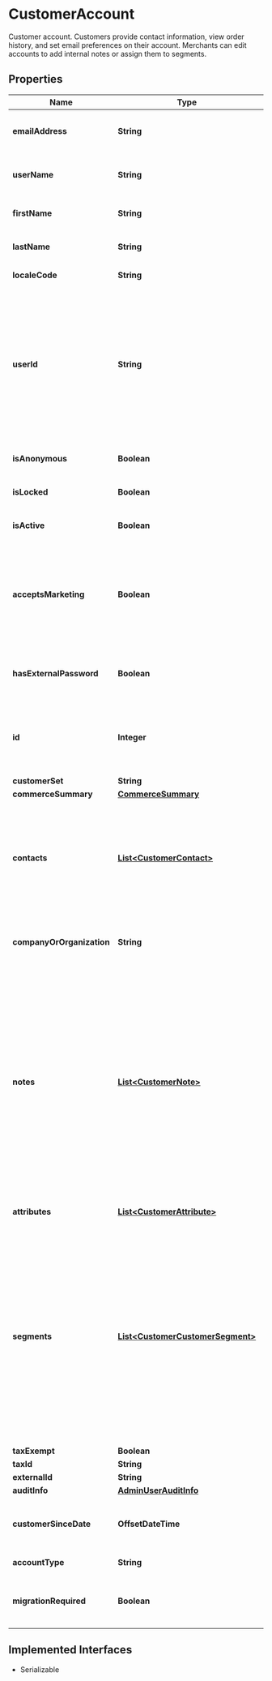 

# CustomerAccount

Customer account. Customers provide contact information, view order history, and set email preferences on their account.   Merchants can edit accounts to add internal notes or assign them to segments.

## Properties

| Name | Type | Description | Notes |
|------------ | ------------- | ------------- | -------------|
|**emailAddress** | **String** | \&quot;Email addresss of the customer. |  [optional] |
|**userName** | **String** | User name for the customer account. |  [optional] |
|**firstName** | **String** | First name of the customer. |  [optional] |
|**lastName** | **String** | Last name of the customer. |  [optional] |
|**localeCode** | **String** | Locale Code. |  [optional] |
|**userId** | **String** | Unique identifier of the user who is currently logged in. This is null if the user is anonymous (not logged in).  Unicode data with a maximum length of 55 characters. |  [optional] |
|**isAnonymous** | **Boolean** | Is the account Anonymous? |  [optional] |
|**isLocked** | **Boolean** | Is the account locked? |  [optional] |
|**isActive** | **Boolean** | Is the account active? |  [optional] |
|**acceptsMarketing** | **Boolean** | If true, the customer prefers to receive marketing material such as newsletters or email offers. |  [optional] |
|**hasExternalPassword** | **Boolean** | Indicates if an external password is set on this account |  [optional] |
|**id** | **Integer** | Unique identifier of the account, also known as a customer number. |  [optional] |
|**customerSet** | **String** |  |  [optional] |
|**commerceSummary** | [**CommerceSummary**](CommerceSummary.md) |  |  [optional] |
|**contacts** | [**List&lt;CustomerContact&gt;**](CustomerContact.md) | List of contacts for this account. A customer account can have multiple contacts for billing and shipping addresses. |  [optional] |
|**companyOrOrganization** | **String** | The company or organization name for an account. |  [optional] |
|**notes** | [**List&lt;CustomerNote&gt;**](CustomerNote.md) | List of notes for the account. Merchants use these internal notes, for example, to make a note of a customer&#39;s interests or complaints.   Notes are available only from the merchant&#39;s view, customers cannot view these notes. |  [optional] |
|**attributes** | [**List&lt;CustomerAttribute&gt;**](CustomerAttribute.md) | List of attributes for the account. |  [optional] |
|**segments** | [**List&lt;CustomerCustomerSegment&gt;**](CustomerCustomerSegment.md) | List of segments assigned to account. Merchants create segments, for example, to manage discounts or assign VIP status.   Then they assign the account to the segment. An account can belong to several segments or none at all. |  [optional] |
|**taxExempt** | **Boolean** |  |  [optional] |
|**taxId** | **String** |  |  [optional] |
|**externalId** | **String** |  |  [optional] |
|**auditInfo** | [**AdminUserAuditInfo**](AdminUserAuditInfo.md) |  |  [optional] |
|**customerSinceDate** | **OffsetDateTime** | Date when the customer account is created. |  [optional] |
|**accountType** | **String** | Type of account. |  [optional] |
|**migrationRequired** | **Boolean** | Indicates Subscription migration is required or not. |  [optional] |


## Implemented Interfaces

* Serializable



